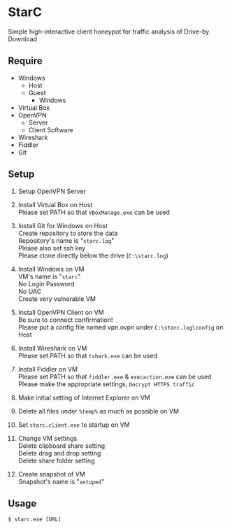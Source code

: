 # StarC
Simple high-interactive client honeypot for traffic analysis of Drive-by Download

## Require
- Windows
  - Host
  - Guest
    - Windows
- Virtual Box
- OpenVPN
  - Server
  - Client Software
- Wireshark
- Fiddler
- Git

## Setup
1. Setup OpenVPN Server  

2. Install Virtual Box on Host  
Please set PATH so that ```VBoxManage.exe``` can be used  

3. Install Git for Windows on Host  
Create repository to store the data  
Repository's name is "```starc.log```"  
Please also set ssh key  
Please clone directly below the drive (```C:\starc.log```)  

4. Install Windows on VM  
VM's name is "```starc```"  
No Login Password  
No UAC  
Create very vulnerable VM  

5. Install OpenVPN Client on VM  
Be sure to connect confirmation!  
Please put a config file named vpn.ovpn under ```C:\starc.log\config``` on Host  

6. Install Wireshark on VM  
Please set PATH so that ```tshark.exe``` can be used  

7. Install Fiddler on VM  
Please set PATH so that ```fiddler.exe``` & ```execaction.exe``` can be used  
Please make the appropriate settings, ```Decrypt HTTPS traffic```  

8. Make initial setting of Internet Explorer on VM

9. Delete all files under ```%temp%``` as much as possible on VM

10. Set ```starc.client.exe``` to startup on VM

11. Change VM settings  
Delete clipboard share setting  
Delete drag and drop setting  
Delete share folder setting  

12. Create snapshot of VM  
Snapshot's name is "```setuped```"  

## Usage
```
$ starc.exe [URL]
```
